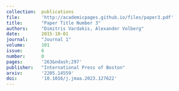```yaml
---
collection:  publications
file:        'http://academicpages.github.io/files/paper3.pdf'
title:       "Paper Title Number 3"
authors:     "Dimitris Vardakis, Alexander Volberg"
date:        2015-10-01
journal:     "Journal 1"
volume:      101
issue:       6
number:      0
pages:       '263&ndash;297'
publisher:   "International Press of Boston"
arxiv:       '2205.14559'
doi:         '10.1016/j.jmaa.2023.127622'
---
```

